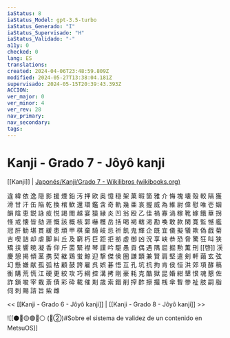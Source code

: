 ```yaml
---
iaStatus: 8
iaStatus_Model: gpt-3.5-turbo
iaStatus_Generado: "I"
iaStatus_Supervisado: "H"
iaStatus_Validado: "-"
a11y: 0
checked: 0
lang: ES
translations: 
created: 2024-04-06T23:48:59.809Z
modified: 2024-05-27T13:38:04.181Z
supervisado: 2024-05-15T20:39:43.393Z
ACCION: 
ver_major: 0
ver_minor: 4
ver_rev: 28
nav_primary: 
nav_secondary: 
tags:
---
```

# Kanji - Grado 7 - Jôyô kanji

[[Kanji]] | [Japonés/Kanji/Grado 7 - Wikilibros (wikibooks.org)](https://es.wikibooks.org/wiki/Japon%C3%A9s/Kanji/Grado_7)

違 緯 依 逸 隠 影 援 煙 鉛 汚 押 欧 奥 憶 穏 架 菓 暇 箇 雅 介 悔 塊 壊 殻 較 隔 獲 滑 甘 汗 缶 陥 乾 換 棺 歓 還 環 鑑 含 奇 軌 幾 亜 哀 握 威 為 維 尉 偉 慰 唯 壱 姻 韻 陰 恵 鋭 詠 疫 悦 謁 閲 越 宴 猿 縁 炎 凹 翁 殴 乙 佳 禍 寡 渦 稼 靴 嫁 餓 華 拐 怪 戒 懐 皆 劾 涯 慨 該 概 核 郭 嚇 穫 岳 括 喝 褐 轄 渇 勘 喚 敢 款 閑 寛 監 憾 艦 冠 肝 勧 堪 貫 緩 患 頑 甲 棋 棄 騎 岐 忌 祈 飢 鬼 輝 企 既 宜 儀 擬 犠 欺 偽 戯 菊 吉 喫 詰 却 虐 脚 糾 丘 及 窮 朽 巨 距 拒 拠 虚 御 凶 況 享 峡 恭 恐 脅 驚 狂 叫 狭 矯 挟 響 暁 凝 香 仰 斤 菌 緊 襟 琴 謹 吟 駆 愚 貢 偶 遇 隅 屈 掘 勲 薫 刑 [[啓]] 渓 慶 憩 掲 傾 茎 携 契 継 鶏 蛍 鯨 迎 撃 傑 倹 圏 謙 顕 兼 賢 肩 堅 遣 剣 軒 繭 玄 弦 幻 懸 嫌 献 孤 弧 枯 顧 鼓 誇 雇 呉 娯 碁 悟 互 孔 坑 抗 拘 肯 侯 恒 洪 郊 項 酵 稿 衡 購 荒 慌 江 硬 更 絞 攻 巧 綱 控 溝 拷 剛 豪 耗 克 酷 獄 昆 婚 紺 墾 恨 魂 懇 佐 詐 鎖 唆 宰 栽 斎 債 彩 砕 載 催 剤 歳 索 錯 削 搾 酢 擦 撮 桟 傘 暫 惨 祉 肢 嗣 脂 伺 刺 賜 諮 旨 紫 雌

<< [[Kanji - Grado 6 - Jôyô kanji]] | [[Kanji - Grado 8 - Jôyô kanji]] >>

![[⚫🔴🟡🟢🔵⚪ (🔴②)#Sobre el sistema de validez de un contenido en MetsuOS]]